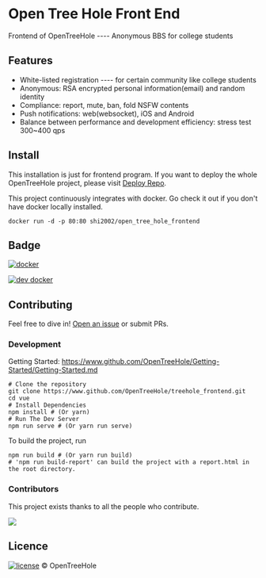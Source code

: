 # Open Tree Hole Front End

Frontend of OpenTreeHole ---- Anonymous BBS for college students

## Features

- White-listed registration ---- for certain community like college students
- Anonymous: RSA encrypted personal information(email) and random identity
- Compliance: report, mute, ban, fold NSFW contents
- Push notifications: web(websocket), iOS and Android
- Balance between performance and development efficiency: stress test 300~400 qps

## Install

This installation is just for frontend program. If you want to deploy the whole OpenTreeHole project, please visit [Deploy Repo](https://github.com/OpenTreeHole/deploy).

This project continuously integrates with docker. Go check it out if you don't have docker locally installed.

```shell
docker run -d -p 80:80 shi2002/open_tree_hole_frontend
```

## Badge

[![docker](https://github.com/OpenTreeHole/treehole_frontend/actions/workflows/docker-master.yaml/badge.svg)](https://github.com/OpenTreeHole/vue/actions/workflows/docker-master.yaml)

[![dev docker](https://github.com/OpenTreeHole/treehole_frontend/actions/workflows/docker-dev.yaml/badge.svg)](https://github.com/OpenTreeHole/vue/actions/workflows/docker-dev.yml)

## Contributing

Feel free to dive in! [Open an issue](https://github.com/OpenTreeHole/treehole_frontend/issues/new) or submit PRs.

### Development

Getting Started: https://www.github.com/OpenTreeHole/Getting-Started/Getting-Started.md

```shell
# Clone the repository
git clone https://www.github.com/OpenTreeHole/treehole_frontend.git
cd vue
# Install Dependencies
npm install # (Or yarn)
# Run The Dev Server
npm run serve # (Or yarn run serve)
```

To build the project, run
```shell
npm run build # (Or yarn run build)
# 'npm run build-report' can build the project with a report.html in the root directory.
```

### Contributors

This project exists thanks to all the people who contribute.

<a href="https://github.com/OpenTreeHole/treehole_frontend/graphs/contributors">
  <img src="https://contrib.rocks/image?repo=OpenTreeHole/treehole_frontend" />
</a>

## Licence

[![license](https://img.shields.io/github/license/OpenTreeHole/treehole-frontend)](https://github.com/OpenTreeHole/treehole_frontend/blob/dev/LICENSE)
© OpenTreeHole
